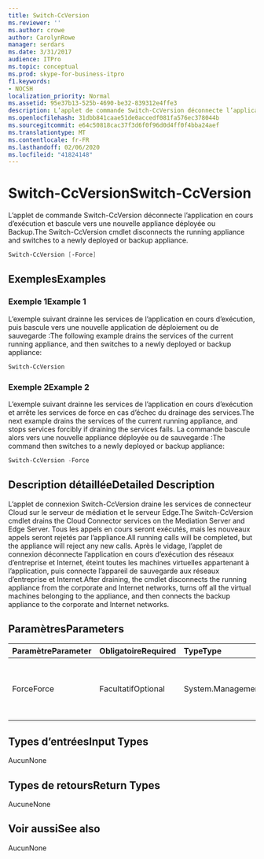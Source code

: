 ```yaml
---
title: Switch-CcVersion
ms.reviewer: ''
ms.author: crowe
author: CarolynRowe
manager: serdars
ms.date: 3/31/2017
audience: ITPro
ms.topic: conceptual
ms.prod: skype-for-business-itpro
f1.keywords:
- NOCSH
localization_priority: Normal
ms.assetid: 95e37b13-525b-4690-be32-839312e4ffe3
description: L’applet de commande Switch-CcVersion déconnecte l’application en cours d’exécution et bascule vers une nouvelle appliance déployée ou Backup.
ms.openlocfilehash: 31dbb841caae51de0accedf081fa576ec378044b
ms.sourcegitcommit: e64c50818cac37f3d6f0f96d0d4ff0f4bba24aef
ms.translationtype: MT
ms.contentlocale: fr-FR
ms.lasthandoff: 02/06/2020
ms.locfileid: "41824148"
---
```

# <a name="switch-ccversion"></a><span data-ttu-id="fc9ea-103">Switch-CcVersion</span><span class="sxs-lookup"><span data-stu-id="fc9ea-103">Switch-CcVersion</span></span>
 
<span data-ttu-id="fc9ea-104">L’applet de commande Switch-CcVersion déconnecte l’application en cours d’exécution et bascule vers une nouvelle appliance déployée ou Backup.</span><span class="sxs-lookup"><span data-stu-id="fc9ea-104">The Switch-CcVersion cmdlet disconnects the running appliance and switches to a newly deployed or backup appliance.</span></span> 
  
```powershell
Switch-CcVersion [-Force]
```

## <a name="examples"></a><span data-ttu-id="fc9ea-105">Exemples</span><span class="sxs-lookup"><span data-stu-id="fc9ea-105">Examples</span></span>
<span data-ttu-id="fc9ea-106"><a name="Examples"> </a></span><span class="sxs-lookup"><span data-stu-id="fc9ea-106"><a name="Examples"> </a></span></span>

### <a name="example-1"></a><span data-ttu-id="fc9ea-107">Exemple 1</span><span class="sxs-lookup"><span data-stu-id="fc9ea-107">Example 1</span></span>

<span data-ttu-id="fc9ea-108">L’exemple suivant drainne les services de l’application en cours d’exécution, puis bascule vers une nouvelle application de déploiement ou de sauvegarde :</span><span class="sxs-lookup"><span data-stu-id="fc9ea-108">The following example drains the services of the current running appliance, and then switches to a newly deployed or backup appliance:</span></span>
  
```powershell
Switch-CcVersion
```

### <a name="example-2"></a><span data-ttu-id="fc9ea-109">Exemple 2</span><span class="sxs-lookup"><span data-stu-id="fc9ea-109">Example 2</span></span>

<span data-ttu-id="fc9ea-110">L’exemple suivant drainne les services de l’application en cours d’exécution et arrête les services de force en cas d’échec du drainage des services.</span><span class="sxs-lookup"><span data-stu-id="fc9ea-110">The next example drains the services of the current running appliance, and stops services forcibly if draining the services fails.</span></span> <span data-ttu-id="fc9ea-111">La commande bascule alors vers une nouvelle appliance déployée ou de sauvegarde :</span><span class="sxs-lookup"><span data-stu-id="fc9ea-111">The command then switches to a newly deployed or backup appliance:</span></span>
  
```powershell
Switch-CcVersion -Force
```

## <a name="detailed-description"></a><span data-ttu-id="fc9ea-112">Description détaillée</span><span class="sxs-lookup"><span data-stu-id="fc9ea-112">Detailed Description</span></span>
<span data-ttu-id="fc9ea-113"><a name="DetailedDescription"> </a></span><span class="sxs-lookup"><span data-stu-id="fc9ea-113"><a name="DetailedDescription"> </a></span></span>

<span data-ttu-id="fc9ea-114">L’applet de connexion Switch-CcVersion draine les services de connecteur Cloud sur le serveur de médiation et le serveur Edge.</span><span class="sxs-lookup"><span data-stu-id="fc9ea-114">The Switch-CcVersion cmdlet drains the Cloud Connector services on the Mediation Server and Edge Server.</span></span> <span data-ttu-id="fc9ea-115">Tous les appels en cours seront exécutés, mais les nouveaux appels seront rejetés par l’appliance.</span><span class="sxs-lookup"><span data-stu-id="fc9ea-115">All running calls will be completed, but the appliance will reject any new calls.</span></span> <span data-ttu-id="fc9ea-116">Après le vidage, l’applet de connexion déconnecte l’application en cours d’exécution des réseaux d’entreprise et Internet, éteint toutes les machines virtuelles appartenant à l’application, puis connecte l’appareil de sauvegarde aux réseaux d’entreprise et Internet.</span><span class="sxs-lookup"><span data-stu-id="fc9ea-116">After draining, the cmdlet disconnects the running appliance from the corporate and Internet networks, turns off all the virtual machines belonging to the appliance, and then connects the backup appliance to the corporate and Internet networks.</span></span>
  
## <a name="parameters"></a><span data-ttu-id="fc9ea-117">Paramètres</span><span class="sxs-lookup"><span data-stu-id="fc9ea-117">Parameters</span></span>
<span data-ttu-id="fc9ea-118"><a name="DetailedDescription"> </a></span><span class="sxs-lookup"><span data-stu-id="fc9ea-118"><a name="DetailedDescription"> </a></span></span>

|<span data-ttu-id="fc9ea-119">**Paramètre**</span><span class="sxs-lookup"><span data-stu-id="fc9ea-119">**Parameter**</span></span>|<span data-ttu-id="fc9ea-120">**Obligatoire**</span><span class="sxs-lookup"><span data-stu-id="fc9ea-120">**Required**</span></span>|<span data-ttu-id="fc9ea-121">**Type**</span><span class="sxs-lookup"><span data-stu-id="fc9ea-121">**Type**</span></span>|<span data-ttu-id="fc9ea-122">**Description**</span><span class="sxs-lookup"><span data-stu-id="fc9ea-122">**Description**</span></span>|
|:-----|:-----|:-----|:-----|
| <span data-ttu-id="fc9ea-123">Force</span><span class="sxs-lookup"><span data-stu-id="fc9ea-123">Force</span></span> <br/> | <span data-ttu-id="fc9ea-124">Facultatif</span><span class="sxs-lookup"><span data-stu-id="fc9ea-124">Optional</span></span> <br/> |<span data-ttu-id="fc9ea-125">System.Management.Automation.SwitchParameter</span><span class="sxs-lookup"><span data-stu-id="fc9ea-125">System.Management.Automation.SwitchParameter</span></span>  <br/> | <span data-ttu-id="fc9ea-126">Arrête les services de force en cas d’échec du drainage des services.</span><span class="sxs-lookup"><span data-stu-id="fc9ea-126">Stops services forcibly if draining the services fails.</span></span> <br/> |
   
## <a name="input-types"></a><span data-ttu-id="fc9ea-127">Types d’entrées</span><span class="sxs-lookup"><span data-stu-id="fc9ea-127">Input Types</span></span>
<span data-ttu-id="fc9ea-128"><a name="InputTypes"> </a></span><span class="sxs-lookup"><span data-stu-id="fc9ea-128"><a name="InputTypes"> </a></span></span>

<span data-ttu-id="fc9ea-129">Aucun</span><span class="sxs-lookup"><span data-stu-id="fc9ea-129">None</span></span>
  
## <a name="return-types"></a><span data-ttu-id="fc9ea-130">Types de retours</span><span class="sxs-lookup"><span data-stu-id="fc9ea-130">Return Types</span></span>
<span data-ttu-id="fc9ea-131"><a name="ReturnTypes"> </a></span><span class="sxs-lookup"><span data-stu-id="fc9ea-131"><a name="ReturnTypes"> </a></span></span>

<span data-ttu-id="fc9ea-132">Aucune</span><span class="sxs-lookup"><span data-stu-id="fc9ea-132">None</span></span>
  
## <a name="see-also"></a><span data-ttu-id="fc9ea-133">Voir aussi</span><span class="sxs-lookup"><span data-stu-id="fc9ea-133">See also</span></span>
<span data-ttu-id="fc9ea-134"><a name="ReturnTypes"> </a></span><span class="sxs-lookup"><span data-stu-id="fc9ea-134"><a name="ReturnTypes"> </a></span></span>

<span data-ttu-id="fc9ea-135">Aucun</span><span class="sxs-lookup"><span data-stu-id="fc9ea-135">None</span></span>
  

